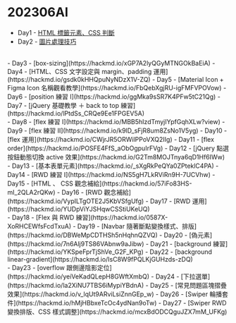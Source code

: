 # 202306AI

- Day1 - [HTML 標籤元素、CSS 判斷](https://hackmd.io/v6Qj9HLiQxmo7AlxSQbBGA)
- Day2 - [圖片處理技巧](https://hackmd.io/rWUTI_PRSl25nSkion4w0A)
<br>
- Day3 - [box-sizing](https://hackmd.io/xGP7A2lyQGyMTNGOkBaEiA)
- Day4 - [HTML、CSS 文字設定與 margin、padding 運用](https://hackmd.io/gsdk0kHHQpuNyNDzX1V-ZQ)
- Day5 - [Material Icon + Figma Icon 名稱觀看教學](https://hackmd.io/FbQebXgjRU-igFMFVPOVow)
- Day6 - [position 練習 I](https://hackmd.io/ggMka9sSR7K4PFw5tC21Qg)
- Day7 - [jQuery 基礎教學 ＋ back to top 練習](https://hackmd.io/lPtdSs_CRQe9Ee1FPGEV5A)
<br>
- Day8 - [flex 練習 I](https://hackmd.io/MBB5hIzdTmyjIYpfGqhXLw?view)
- Day9 - [flex 練習 II](https://hackmd.io/k9lD_sFjR8um8ZsNo1V5yg)
- Day10 - [flex 運用](https://hackmd.io/CWjrJR5ORWilPPoVXQ2IIg)
- Day11 - [flex order](https://hackmd.io/POSFE4FfS_aObOgpuIrFVg)
- Day12 - [jQuery 點選按鈕動態切換 active 效果](https://hackmd.io/G2Tm8MOJTnya6qD1Hf6IWw)
<br>
- Day13 - [基本表單元素](https://hackmd.io/_sXgRkPeQYa0ZPteklC4PA)
- Day14 - [RWD 練習 I](https://hackmd.io/NS5gH7LkRViRn9H-7UCVhw)
- Day15 - [HTML 、 CSS 觀念補給](https://hackmd.io/57iFo83HS-mI_2QLA2rQKw)
- Day16 - [RWD 觀念補給](https://hackmd.io/VypILTgOTE2J5KbVSfgUfg)
- Day17 - [RWD 運用](https://hackmd.io/YUDpViYJSHqwCSStiUKeUQ)
<br>
- Day18 - [Flex 與 RWD 練習](https://hackmd.io/0587X-XoRHCEWfsFcdTxuA)
- Day19 - [Navbar 隨著斷點變換樣式、排版](https://hackmd.io/DBWeMpCDTHSh5nHqhnQZVQ)
- Day20 - [偽元素](https://hackmd.io/7n6Alj9TS86VAbnw9aJibw)
- Day21 - [background 練習](https://hackmd.io/YKSpeFprTjShVe_G2F_KPg)
- Day22 - [background linear-gradient](https://hackmd.io/IsC8W9fPQLKjGUHzds-zDQ)
<br>
- Day23 - [overflow 跟側邊陰影定位](https://hackmd.io/yeiVeKadQLepH8GWftXmbQ)
- Day24 - [下拉選單](https://hackmd.io/la2XiNU7TBS6iMypiYBdnA)
- Day25 - [常見問題區塊摺疊效果](https://hackmd.io/v_lqUt9ARviLsiZnnGEp_w)
- Day26 - [Swiper 輪播套件](https://hackmd.io/hMjHBbxeTcOc4ydNan9oTw)
- Day27 - [Swiper RWD 變換排版、CSS 樣式調整](https://hackmd.io/mcxBdODCQguJZX7mM_UFKg)
